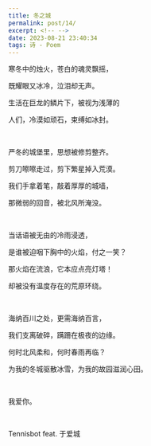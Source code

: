 ```yaml
---
title: 冬之城
permalink: post/14/
excerpt: <!-- -->
date: 2023-08-21 23:40:34
tags: 诗 - Poem
---
```



寒冬中的烛火，苍白的魂灵飘摇，

既耀眼又冰冷，泣泪却无声。

生活在巨龙的鳞片下，被视为浅薄的

人们，冷漠如顽石，束缚如冰封。

<br>

严冬的城堡里，思想被修剪整齐。

剪刀嚓嚓走过，剪下繁星掉入荒漠。

我们手拿着笔，敲着厚厚的城墙，

那微弱的回音，被北风所淹没。

<br>

当话语被无由的冷雨浸透，

是谁被迫咽下胸中的火焰，付之一笑？

那火焰在流浪，它本应点亮灯塔！

却被没有温度存在的荒原环绕。

<br>

海纳百川之处，更需海纳百言，

我们支离破碎，蹒跚在极夜的边缘。

何时北风柔和，何时春雨再临？

为我的冬城驱散冰雪，为我的故园滋润心田。

<br>

我爱你。

<br>

Tennisbot feat. 于爱城